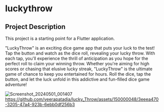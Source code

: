 # luckythrow

## Project Description

This project is a starting point for a Flutter application.


"LuckyThrow" is an exciting dice game app that puts your luck to the test! Tap the 
button and watch as the dice roll, revealing your lucky throw. With each tap, you'll 
experience the thrill of anticipation as you hope for the perfect roll to claim your 
winning throw. Whether you're aiming for high scores or chasing that elusive lucky streak,
"LuckyThrow" is the ultimate game of chance to keep you entertained for hours. Roll the
dice, tap the button, and let the luck unfold in this addictive and fun-filled dice game
adventure!


![Screenshot_20240501_001407](https://github.com/veerapatadia/lucky_Throw/assets/150000048/5429f089-a1be-4ef6-b86c-274eb6e6524e)
https://github.com/veerapatadia/lucky_Throw/assets/150000048/3eeea470-3205-47a4-923b-6ebb0df256b3






